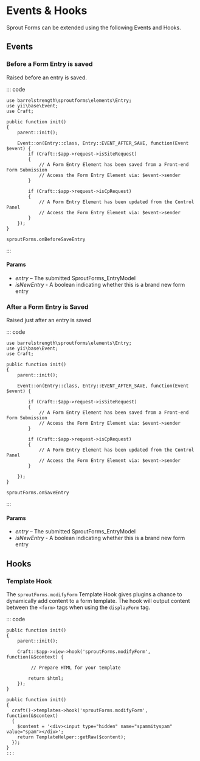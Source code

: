 # Events & Hooks

Sprout Forms can be extended using the following Events and Hooks.

## Events

### Before a Form Entry is saved

Raised before an entry is saved.

::: code

``` craft3
use barrelstrength\sproutforms\elements\Entry;
use yii\base\Event;
use Craft;

public function init()
{
    parent::init();
    
    Event::on(Entry::class, Entry::EVENT_AFTER_SAVE, function(Event $event) {
        if (Craft::$app->request->isSiteRequest)
        {
            // A Form Entry Element has been saved from a Front-end Form Submission
            // Access the Form Entry Element via: $event->sender
        }
        
        if (Craft::$app->request->isCpRequest)
        {
            // A Form Entry Element has been updated from the Control Panel
            // Access the Form Entry Element via: $event->sender
        }
    });
}
```

``` craft2
sproutForms.onBeforeSaveEntry
```

:::

#### Params

- _entry_ – The submitted SproutForms_EntryModel
- _isNewEntry_ -  A boolean indicating whether this is a brand new form entry

### After a Form Entry is Saved 

Raised just after an entry is saved

::: code

``` craft3
use barrelstrength\sproutforms\elements\Entry;
use yii\base\Event;
use Craft;

public function init()
{
    parent::init();
    
    Event::on(Entry::class, Entry::EVENT_AFTER_SAVE, function(Event $event) {
        
        if (Craft::$app->request->isSiteRequest)
        {
            // A Form Entry Element has been saved from a Front-end Form Submission
            // Access the Form Entry Element via: $event->sender
        }
        
        if (Craft::$app->request->isCpRequest)
        {
            // A Form Entry Element has been updated from the Control Panel
            // Access the Form Entry Element via: $event->sender
        }
        
    });
}
```

``` craft2
sproutForms.onSaveEntry
```

:::

#### Params

- _entry_ – The submitted SproutForms_EntryModel
- _isNewEntry_ -  A boolean indicating whether this is a brand new form entry

## Hooks

### Template Hook 

The `sproutForms.modifyForm` Template Hook gives plugins a chance to dynamically add content to a form template. The hook will output content between the `<form>` tags when using the `displayForm` tag.

::: code

``` craft3
public function init()
{
    parent::init();
    
    Craft::$app->view->hook('sproutForms.modifyForm', function(&$context) {
        
         // Prepare HTML for your template
    
        return $html;
    });
}
```

``` craft2
public function init()
{
  craft()->templates->hook('sproutForms.modifyForm', function(&$context)
  {
    $content = '<div><input type="hidden" name="spammityspam" value="spam"></div>';
    return TemplateHelper::getRaw($content);
  });
}
:::
